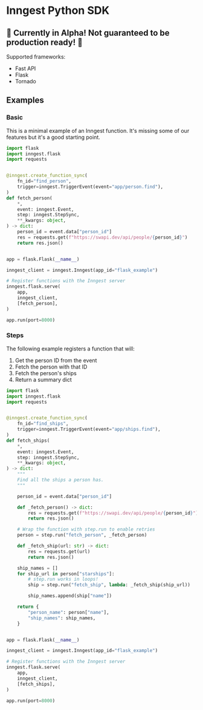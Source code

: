 # Inngest Python SDK

## 🚧 Currently in Alpha! Not guaranteed to be production ready! 🚧

Supported frameworks:

- Fast API
- Flask
- Tornado

## Examples

### Basic

This is a minimal example of an Inngest function. It's missing some of our features but it's a good starting point.

```py
import flask
import inngest.flask
import requests


@inngest.create_function_sync(
    fn_id="find_person",
    trigger=inngest.TriggerEvent(event="app/person.find"),
)
def fetch_person(
    *,
    event: inngest.Event,
    step: inngest.StepSync,
    **_kwargs: object,
) -> dict:
    person_id = event.data["person_id"]
    res = requests.get(f"https://swapi.dev/api/people/{person_id}")
    return res.json()


app = flask.Flask(__name__)

inngest_client = inngest.Inngest(app_id="flask_example")

# Register functions with the Inngest server
inngest.flask.serve(
    app,
    inngest_client,
    [fetch_person],
)

app.run(port=8000)
```

### Steps

The following example registers a function that will:

1. Get the person ID from the event
1. Fetch the person with that ID
1. Fetch the person's ships
1. Return a summary dict

```py
import flask
import inngest.flask
import requests


@inngest.create_function_sync(
    fn_id="find_ships",
    trigger=inngest.TriggerEvent(event="app/ships.find"),
)
def fetch_ships(
    *,
    event: inngest.Event,
    step: inngest.StepSync,
    **_kwargs: object,
) -> dict:
    """
    Find all the ships a person has.
    """

    person_id = event.data["person_id"]

    def _fetch_person() -> dict:
        res = requests.get(f"https://swapi.dev/api/people/{person_id}")
        return res.json()

    # Wrap the function with step.run to enable retries
    person = step.run("fetch_person", _fetch_person)

    def _fetch_ship(url: str) -> dict:
        res = requests.get(url)
        return res.json()

    ship_names = []
    for ship_url in person["starships"]:
        # step.run works in loops!
        ship = step.run("fetch_ship", lambda: _fetch_ship(ship_url))

        ship_names.append(ship["name"])

    return {
        "person_name": person["name"],
        "ship_names": ship_names,
    }


app = flask.Flask(__name__)

inngest_client = inngest.Inngest(app_id="flask_example")

# Register functions with the Inngest server
inngest.flask.serve(
    app,
    inngest_client,
    [fetch_ships],
)

app.run(port=8000)
```
